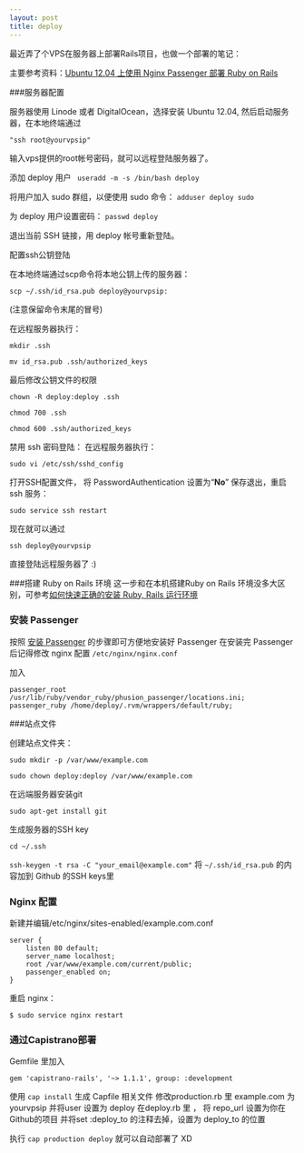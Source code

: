 ```yaml
---
layout: post
title: deploy
---
```


  最近弄了个VPS在服务器上部署Rails项目，也做一个部署的笔记：

主要参考资料：[Ubuntu 12.04 上使用 Nginx Passenger 部署 Ruby on Rails](https://github.com/ruby-china/ruby-china/wiki/Ubuntu-12.04-%E4%B8%8A%E4%BD%BF%E7%94%A8-Nginx-Passenger-%E9%83%A8%E7%BD%B2-Ruby-on-Rails)

<!--break-->

###服务器配置

服务器使用 Linode 或者 DigitalOcean，选择安装 Ubuntu 12.04, 然后启动服务器，在本地终端通过

```"ssh root@yourvpsip" ```

 输入vps提供的root帐号密码，就可以远程登陆服务器了。

添加 deploy 用户
``` useradd -m -s /bin/bash deploy```

将用户加入 sudo 群组，以便使用 sudo 命令：
```adduser deploy sudo```

为 deploy 用户设置密码：
```passwd deploy```

退出当前 SSH 链接，用 deploy 帐号重新登陆。

配置ssh公钥登陆

在本地终端通过scp命令将本地公钥上传的服务器：

```scp ~/.ssh/id_rsa.pub deploy@yourvpsip:```

(注意保留命令末尾的冒号)

在远程服务器执行：

```mkdir .ssh```

```mv id_rsa.pub .ssh/authorized_keys```

最后修改公钥文件的权限

```chown -R deploy:deploy .ssh```

```chmod 700 .ssh```

```chmod 600 .ssh/authorized_keys```

禁用 ssh 密码登陆：
在远程服务器执行：

```sudo vi /etc/ssh/sshd_config```

打开SSH配置文件， 将 PasswordAuthentication 设置为“**No**”
保存退出，重启 ssh 服务：

```sudo service ssh restart```

现在就可以通过

```ssh deploy@yourvpsip```

直接登陆远程服务器了 :)

###搭建 Ruby on Rails 环境
这一步和在本机搭建Ruby on Rails 环境没多大区别，可参考[如何快速正确的安装 Ruby, Rails 运行环境](https://ruby-china.org/wiki/install_ruby_guide)

### 安装 Passenger
按照 [安装 Passenger](https://github.com/ruby-china/ruby-china/wiki/Ubuntu-12.04-%E4%B8%8A%E4%BD%BF%E7%94%A8-Nginx-Passenger-%E9%83%A8%E7%BD%B2-Ruby-on-Rails#%E5%AE%89%E8%A3%85-passenger) 的步骤即可方便地安装好 Passenger
在安装完 Passenger 后记得修改 nginx 配置 ```/etc/nginx/nginx.conf```

加入

	passenger_root /usr/lib/ruby/vendor_ruby/phusion_passenger/locations.ini;
	passenger_ruby /home/deploy/.rvm/wrappers/default/ruby;

###站点文件

创建站点文件夹：

```sudo mkdir -p /var/www/example.com```

```sudo chown deploy:deploy /var/www/example.com```

在远端服务器安装git

```sudo apt-get install git```

生成服务器的SSH key

```cd ~/.ssh```

```ssh-keygen -t rsa -C "your_email@example.com"```
将 ```~/.ssh/id_rsa.pub``` 的内容加到 Github 的SSH keys里

### Nginx 配置
新建并编辑/etc/nginx/sites-enabled/example.com.conf

	server {
    	listen 80 default;
    	server_name localhost;
    	root /var/www/example.com/current/public;
    	passenger_enabled on;
	}
重启 nginx：

```$ sudo service nginx restart```

### 通过Capistrano部署
Gemfile 里加入

```gem 'capistrano-rails', '~> 1.1.1', group: :development```

使用 ```cap install``` 生成 Capfile 相关文件
修改production.rb 里 example.com 为 yourvpsip 并将user 设置为 deploy
在deploy.rb 里 ， 将 repo_url 设置为你在Github的项目
并将set :deploy_to 的注释去掉，设置为 deploy_to 的位置

执行 ```cap production deploy``` 就可以自动部署了 XD
